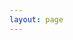 ```yaml
---
layout: page
---
```


<script setup>
import {
  VPTeamPage,
  VPTeamPageTitle,
  VPTeamMembers
} from 'vitepress/theme'

const members = [
  {
    avatar: '/avatar/zhe_wang.jpg',
    name: 'Zhe WANG',
    // title: 'Creator',
    links: [
      { icon: 'github', link: 'https://github.com/skysummerice' },
      { icon: 'linkedin', link: 'https://www.linkedin.com/in/%E5%96%86-%E7%8E%8B-0a99a038/' },
    ],
    desc: `
    <ul style="list-style: circle; text-align: left;">
      <li>Ten years+ as hardware engineer</li>
      <li>Built a mining ecosystem from scratch</li>
      <li>Phala Network Co-Founder</li>
    </ul>
    `,
  },
  {
    avatar: '/avatar/jun_jiang.jpg',
    name: 'Jun JIANG',
    // title: 'Creator',
    links: [
      { icon: 'github', link: 'https://github.com/jasl' },
      { icon: 'twitter', link: 'https://twitter.com/jasl9187' },
    ],
    desc: `
    <ul style="list-style: circle; text-align: left;">
      <li>Full stack developer</li>
      <li>Ruby developer!</li>
      <li>Phala Network Co-Founder</li>
    </ul>
    `,
  },
  {
    avatar: '/avatar/nicholas_deng.jpg',
    name: 'Nicholas Deng',
    // title: 'Creator',
    links: [
      { icon: 'linkedin', link: 'https://www.linkedin.com/in/tingyandeng/' },
      { icon: 'github', link: 'https://github.com/nicholasvandy' },
    ],
    desc: `
    <ul style="list-style: circle; text-align: left;">
      <li>Triple major highest honor graduated from Vanderbilt CS</li>
      <li>PhD Dropout at Harvard Graduate School, Dino founder, backed by YC China</li>
    </ul>
    `,
  },
  {
    avatar: '/avatar/jiacheng_zhang.jpg',
    name: 'Jiacheng ZHANG',
    // title: 'Creator',
    links: [
      { icon: 'github', link: 'https://github.com/krhougs' },
    ],
    desc: `
    <ul style="list-style: circle; text-align: left;">
      <li>Full-stack Engineer with extensive experience in contract and blockchain development</li>
    </ul>
    `,
  },
  {
    avatar: 'https://avatars.githubusercontent.com/u/3211941?v=4',
    name: 'Song WU',
    // title: 'Creator',
    links: [
      { icon: 'github', link: 'https://github.com/wsof401' },
    ],
    desc: `
    <ul style="list-style: circle; text-align: left;">
      <li>Full-stack Engineer with rich backend development experience</li>
    </ul>
    `,
  },
]
</script>

<VPTeamPage>
  <VPTeamPageTitle>
    <template #title>
      Our Team
    </template>
  </VPTeamPageTitle>
  <VPTeamMembers
    :members="members"
  />
</VPTeamPage>
